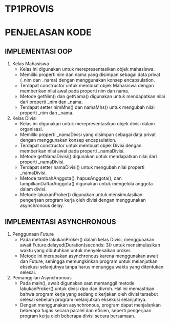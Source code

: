# TP1PROVIS  

# PENJELASAN KODE
## IMPLEMENTASI OOP
1. Kelas Mahasiswa
   - Kelas ini digunakan untuk merepresentasikan objek mahasiswa.
   - Memiliki properti nim dan nama yang disimpan sebagai data privat (_nim dan _nama) dengan menggunakan konsep encapsulation.
   - Terdapat constructor untuk membuat objek Mahasiswa dengan memberikan nilai awal pada properti nim dan nama.
   - Metode getNim() dan getNama() digunakan untuk mendapatkan nilai dari properti _nim dan _nama.
   - Terdapat setter nimMhs() dan namaMhs() untuk mengubah nilai properti _nim dan _nama.
3. Kelas Divisi
   - Kelas ini digunakan untuk merepresentasikan objek divisi dalam organisasi.
   - Memiliki properti _namaDivisi yang disimpan sebagai data privat dengan menggunakan konsep encapsulation.
   - Terdapat constructor untuk membuat objek Divisi dengan memberikan nilai awal pada properti _namaDivisi.
   - Metode getNamaDivisi() digunakan untuk mendapatkan nilai dari properti _namaDivisi.
   - Terdapat setter namaDivisi() untuk mengubah nilai properti _namaDivisi.
   - Metode tambahAnggota(), hapusAnggota(), dan tampilkanDaftarAnggota() digunakan untuk mengelola anggota dalam divisi.
   - Metode lakukanProker() digunakan untuk mensimulasikan pengerjaan program kerja oleh divisi dengan menggunakan asynchronous delay.
     
## IMPLEMENTASI ASYNCHRONOUS
1. Penggunaan Future
   - Pada metode lakukanProker() dalam kelas Divisi, menggunakan await Future.delayed(Duration(seconds: 3)) untuk mensimulasikan waktu yang dibutuhkan untuk menyelesaikan proker.
   - Metode ini merupakan asynchronous karena menggunakan await dan Future, sehingga memungkinkan program untuk melanjutkan eksekusi selanjutnya tanpa harus menunggu waktu yang ditentukan selesai.
3. Pemanggilan Asynchronous
   - Pada main(), await digunakan saat memanggil metode lakukanProker() untuk divisi dpo dan divroh. Hal ini memastikan bahwa program kerja yang sedang dikerjakan oleh divisi tersebut selesai sebelum program melanjutkan eksekusi selanjutnya.
   - Dengan menggunakan asynchronous, program dapat menjalankan beberapa tugas secara paralel dan efisien, seperti pengerjaan program kerja oleh beberapa divisi secara bersamaan.
